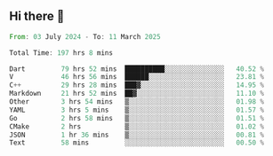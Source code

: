 ## Hi there 👋

<!--START_SECTION:waka-->

```rust
From: 03 July 2024 - To: 11 March 2025

Total Time: 197 hrs 8 mins

Dart         79 hrs 52 mins  ██████████░░░░░░░░░░░░░░░   40.52 %
V            46 hrs 56 mins  ██████░░░░░░░░░░░░░░░░░░░   23.81 %
C++          29 hrs 28 mins  ███▓░░░░░░░░░░░░░░░░░░░░░   14.95 %
Markdown     21 hrs 52 mins  ██▓░░░░░░░░░░░░░░░░░░░░░░   11.10 %
Other        3 hrs 54 mins   ▒░░░░░░░░░░░░░░░░░░░░░░░░   01.98 %
YAML         3 hrs 5 mins    ▒░░░░░░░░░░░░░░░░░░░░░░░░   01.57 %
Go           2 hrs 58 mins   ▒░░░░░░░░░░░░░░░░░░░░░░░░   01.51 %
CMake        2 hrs           ▒░░░░░░░░░░░░░░░░░░░░░░░░   01.02 %
JSON         1 hr 36 mins    ▒░░░░░░░░░░░░░░░░░░░░░░░░   00.81 %
Text         58 mins         ░░░░░░░░░░░░░░░░░░░░░░░░░   00.50 %
```

<!--END_SECTION:waka-->

<!--
**mathiskakal/mathiskakal** is a ✨ _special_ ✨ repository because its `README.md` (this file) appears on your GitHub profile.

Here are some ideas to get you started:

- 🔭 I’m currently working on ...
- 🌱 I’m currently learning ...
- 👯 I’m looking to collaborate on ...
- 🤔 I’m looking for help with ...
- 💬 Ask me about ...
- 📫 How to reach me: ...
- 😄 Pronouns: ...
- ⚡ Fun fact: ...
-->
